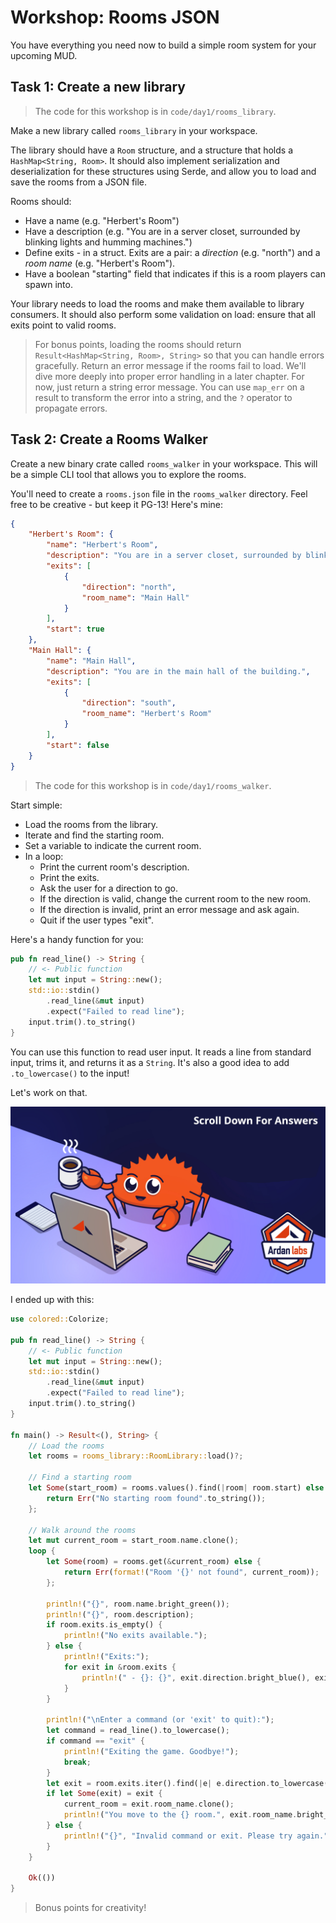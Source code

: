 # Workshop: Rooms JSON

You have everything you need now to build a simple room system for your upcoming MUD.

## Task 1: Create a new library

> The code for this workshop is in `code/day1/rooms_library`.

Make a new library called `rooms_library` in your workspace.

The library should have a `Room` structure, and a structure that holds a `HashMap<String, Room>`. It should also implement serialization and deserialization for these structures using Serde, and allow you to load and save the rooms from a JSON file.

Rooms should:
* Have a name (e.g. "Herbert's Room")
* Have a description (e.g. "You are in a server closet, surrounded by blinking lights and humming machines.")
* Define exits - in a struct. Exits are a pair: a *direction* (e.g. "north") and a *room name* (e.g. "Herbert's Room").
* Have a boolean "starting" field that indicates if this is a room players can spawn into.

Your library needs to load the rooms and make them available to library consumers. It should also perform some validation on load: ensure that all exits point to valid rooms.

> For bonus points, loading the rooms should return `Result<HashMap<String, Room>, String>` so that you can handle errors gracefully. Return an error message if the rooms fail to load. We'll dive more deeply into proper error handling in a later chapter. For now, just return a string error message. You can use `map_err` on a result to transform the error into a string, and the `?` operator to propagate errors.

## Task 2: Create a Rooms Walker

Create a new binary crate called `rooms_walker` in your workspace. This will be a simple CLI tool that allows you to explore the rooms.

You'll need to create a `rooms.json` file in the `rooms_walker` directory. Feel free to be creative - but keep it PG-13! Here's mine:

```json
{
    "Herbert's Room": {
        "name": "Herbert's Room",
        "description": "You are in a server closet, surrounded by blinking lights and humming machines.",
        "exits": [
            {
                "direction": "north",
                "room_name": "Main Hall"
            }
        ],
        "start": true
    },
    "Main Hall": {
        "name": "Main Hall",
        "description": "You are in the main hall of the building.",
        "exits": [
            {
                "direction": "south",
                "room_name": "Herbert's Room"
            }
        ],
        "start": false
    }
}
```

> The code for this workshop is in `code/day1/rooms_walker`.

Start simple:
* Load the rooms from the library.
* Iterate and find the starting room.
* Set a variable to indicate the current room.
* In a loop:
    * Print the current room's description.
    * Print the exits.
    * Ask the user for a direction to go.
    * If the direction is valid, change the current room to the new room.
    * If the direction is invalid, print an error message and ask again.
    * Quit if the user types "exit".

Here's a handy function for you:

```rust
pub fn read_line() -> String {
    // <- Public function
    let mut input = String::new();
    std::io::stdin()
        .read_line(&mut input)
        .expect("Failed to read line");
    input.trim().to_string()
}
```

You can use this function to read user input. It reads a line from standard input, trims it, and returns it as a `String`. It's also a good idea to add `.to_lowercase()` to the input!

Let's work on that.

![](../../images/ScrollTime.png)

I ended up with this:

```rust
use colored::Colorize;

pub fn read_line() -> String {
    // <- Public function
    let mut input = String::new();
    std::io::stdin()
        .read_line(&mut input)
        .expect("Failed to read line");
    input.trim().to_string()
}

fn main() -> Result<(), String> {
    // Load the rooms
    let rooms = rooms_library::RoomLibrary::load()?;

    // Find a starting room
    let Some(start_room) = rooms.values().find(|room| room.start) else {
        return Err("No starting room found".to_string());
    };

    // Walk around the rooms
    let mut current_room = start_room.name.clone();
    loop {
        let Some(room) = rooms.get(&current_room) else {
            return Err(format!("Room '{}' not found", current_room));
        };

        println!("{}", room.name.bright_green());
        println!("{}", room.description);
        if room.exits.is_empty() {
            println!("No exits available.");
        } else {
            println!("Exits:");
            for exit in &room.exits {
                println!(" - {}: {}", exit.direction.bright_blue(), exit.room_name);
            }
        }

        println!("\nEnter a command (or 'exit' to quit):");
        let command = read_line().to_lowercase();
        if command == "exit" {
            println!("Exiting the game. Goodbye!");
            break;
        }
        let exit = room.exits.iter().find(|e| e.direction.to_lowercase() == command);
        if let Some(exit) = exit {
            current_room = exit.room_name.clone();
            println!("You move to the {} room.", exit.room_name.bright_yellow());
        } else {
            println!("{}", "Invalid command or exit. Please try again.".red());
        }
    }

    Ok(())
}
```

> Bonus points for creativity!